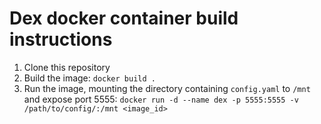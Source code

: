 # Dex docker container build instructions

1. Clone this repository
2. Build the image: `docker build .`
3. Run the image, mounting the directory containing `config.yaml` to `/mnt` and expose port 5555: `docker run -d --name dex -p 5555:5555 -v /path/to/config/:/mnt <image_id>`
